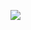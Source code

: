 
![](https://github-readme-stats.vercel.app/api/wakatime?username=bdeshi&api_domain=waka.bdeshi.space&bg_color=1A202C88&title_color=2F855A&icon_color=2F855A&text_color=ffffff&range=last_30_days&custom_title=¯\\_(ツ)_/¯&layout=compact)

